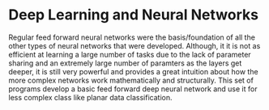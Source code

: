 # Deep Learning and Neural Networks
Regular feed forward neural networks were the basis/foundation of all the other types of neural networks that were developed. Although, it  it is not as efficient at learning a large number of tasks due to the lack of parameter sharing and an extremely large number of paramters as the layers get deeper, it is still very powerful and provides a great intuition about how the more complex networks work mathematically and structurally. This set of programs develop a basic feed forward deep neural network and use it for less complex class like planar data classification.
